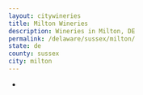 ```yaml
---
layout: citywineries
title: Milton Wineries
description: Wineries in Milton, DE
permalink: /delaware/sussex/milton/
state: de
county: sussex
city: milton
---
```

-
